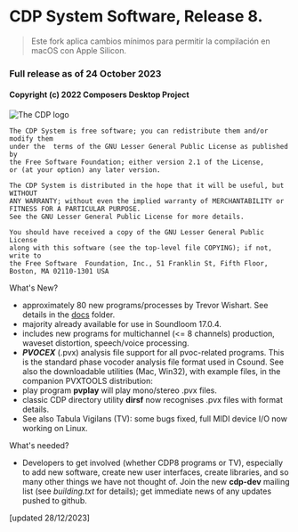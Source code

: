 # CDP System Software, Release 8.

> Este fork aplica cambios mínimos para permitir la compilación en macOS con Apple Silicon.

### Full release as of 24 October 2023

#### Copyright (c) 2022 Composers Desktop Project

![The CDP logo]( http://composersdesktop.com/logo.gif)

	The CDP System is free software; you can redistribute them and/or modify them
	under the  terms of the GNU Lesser General Public License as published by
	the Free Software Foundation; either version 2.1 of the License,
	or (at your option) any later version.

	The CDP System is distributed in the hope that it will be useful, but WITHOUT
	ANY WARRANTY; without even the implied warranty of MERCHANTABILITY or
	FITNESS FOR A PARTICULAR PURPOSE.
	See the GNU Lesser General Public License for more details.

	You should have received a copy of the GNU Lesser General Public License
	along with this software (see the top-level file COPYING); if not, write to
	the Free Software  Foundation, Inc., 51 Franklin St, Fifth Floor,
	Boston, MA 02110-1301 USA
	

What's New?

* approximately 80 new programs/processes by Trevor Wishart. See details in the [docs](./docs) folder.
*  majority already available for use in Soundloom 17.0.4.
*  includes new programs for multichannel (<= 8 channels) production, waveset distortion, speech/voice processing.
*  ***PVOCEX*** (.pvx) analysis file support for all pvoc-related programs. This is the standard phase vocoder analysis file format used in Csound. See also the downloadable utilities (Mac, Win32), with example files, in the companion PVXTOOLS distribution:
*  play program **pvplay** will play  mono/stereo .pvx files.
*  classic CDP directory utility **dirsf** now recognises .pvx files with format details.
*  See also Tabula Vigilans (TV): some bugs fixed, full MIDI device I/O now working on Linux.

What's needed?

* Developers to get involved (whether CDP8 programs or TV), especially to add new software, create new user interfaces, create libraries, and so many other things we have not thought of. Join the new **cdp-dev** mailing list (see *building.txt* for details); get immediate news of any updates pushed to github.


[updated 28/12/2023]